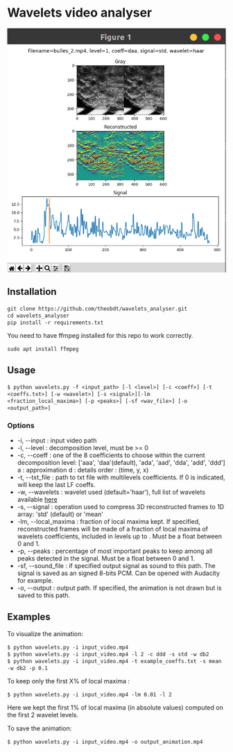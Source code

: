 # Wavelets video analyser
![example](figures/img1.png)

## Installation

```
git clone https://github.com/theobdt/wavelets_analyser.git
cd wavelets_analyser
pip install -r requirements.txt
```
You need to have ffmpeg installed for this repo to work correctly.
```
sudo apt install ffmpeg
```

## Usage 
```
$ python wavelets.py -f <input_path> [-l <level>] [-c <coeff>] [-t <coeffs.txt>] [-w <wavelet>] [-s <signal>][-lm <fraction_local_maxima>] [-p <peaks>] [-sf <wav_file>] [-o <output_path>]
```

### Options

* -i, --input : input video path
* -l, --level : decomposition level, must be >= 0
* -c, --coeff : one of the 8 coefficients to choose within the current decomposition level: ['aaa', 'daa'(default), 'ada', 'aad', 'dda', 'add', 'ddd']
    a : approximation
    d : details
    order : (time, y, x) 
* -t, --txt_file : path to txt file with multilevels coefficients. If 0 is indicated, will keep the last LF coeffs.
* -w, --wavelets : wavelet used (default='haar'), full list of wavelets available [here](https://pywavelets.readthedocs.io/en/latest/ref/wavelets.html)
* -s, --signal : operation used to compress 3D reconstructed frames to 1D array: 'std' (default) or 'mean'
* -lm, --local_maxima : fraction of local maxima kept. If specified, reconstructed frames will be made of a fraction of local maxima of wavelets coefficients, included in levels up to <level>. Must be a float between 0 and 1.
* -p, --peaks : percentage of most important peaks to keep among all peaks detected in the signal. Must be a float between 0 and 1.
* -sf, --sound_file : if specified output signal as sound to this path. The signal is saved as an signed 8-bits PCM. Can be opened with Audacity for example.
* -o, --output : output path. If specified, the animation is not drawn but is saved to this path.

## Examples
To visualize the animation:
```
$ python wavelets.py -i input_video.mp4
$ python wavelets.py -i input_video.mp4 -l 2 -c ddd -s std -w db2
$ python wavelets.py -i input_video.mp4 -t example_coeffs.txt -s mean -w db2 -p 0.1
```
To keep only the first X% of local maxima :
```
$ python wavelets.py -i input_video.mp4 -lm 0.01 -l 2
```
Here we kept the first 1% of local maxima (in absolute values) computed on the first 2 wavelet levels.


To save the animation:
```
$ python wavelets.py -i input_video.mp4 -o output_animation.mp4
```
